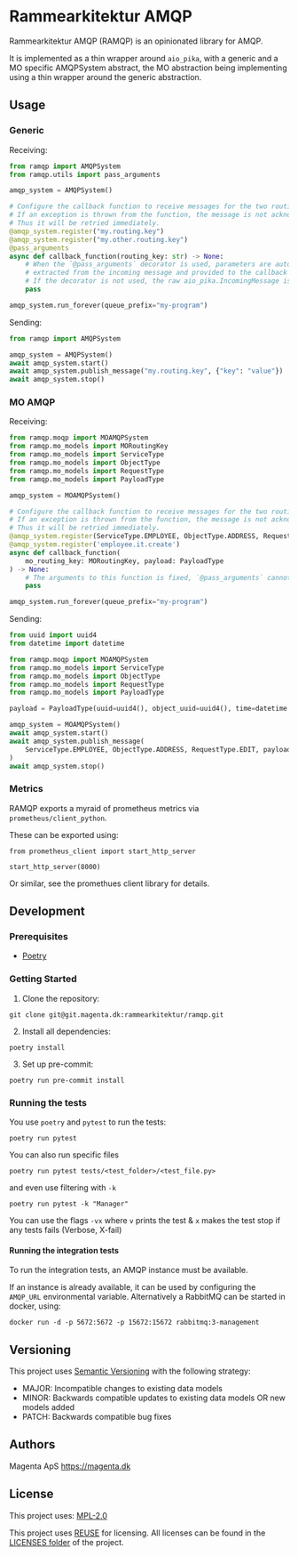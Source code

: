 <!--
SPDX-FileCopyrightText: 2021 Magenta ApS <https://magenta.dk>
SPDX-License-Identifier: MPL-2.0
-->

# Rammearkitektur AMQP

Rammearkitektur AMQP (RAMQP) is an opinionated library for AMQP.

It is implemented as a thin wrapper around `aio_pika`, with a generic and a MO
specific AMQPSystem abstract, the MO abstraction being implementing using a thin
wrapper around the generic abstraction.

## Usage

### Generic

Receiving:
```python
from ramqp import AMQPSystem
from ramqp.utils import pass_arguments

amqp_system = AMQPSystem()

# Configure the callback function to receive messages for the two routing keys.
# If an exception is thrown from the function, the message is not acknowledged.
# Thus it will be retried immediately.
@amqp_system.register("my.routing.key")
@amqp_system.register("my.other.routing.key")
@pass_arguments
async def callback_function(routing_key: str) -> None:
    # When the `@pass_arguments` decorator is used, parameters are automatically
    # extracted from the incoming message and provided to the callback function.
    # If the decorator is not used, the raw aio_pika.IncomingMessage is provided.
    pass

amqp_system.run_forever(queue_prefix="my-program")
```

Sending:
```python
from ramqp import AMQPSystem

amqp_system = AMQPSystem()
await amqp_system.start()
await amqp_system.publish_message("my.routing.key", {"key": "value"})
await amqp_system.stop()
```

### MO AMQP

Receiving:
```python
from ramqp.moqp import MOAMQPSystem
from ramqp.mo_models import MORoutingKey
from ramqp.mo_models import ServiceType
from ramqp.mo_models import ObjectType
from ramqp.mo_models import RequestType
from ramqp.mo_models import PayloadType

amqp_system = MOAMQPSystem()

# Configure the callback function to receive messages for the two routing keys.
# If an exception is thrown from the function, the message is not acknowledged.
# Thus it will be retried immediately.
@amqp_system.register(ServiceType.EMPLOYEE, ObjectType.ADDRESS, RequestType.EDIT)
@amqp_system.register('employee.it.create')
async def callback_function(
    mo_routing_key: MORoutingKey, payload: PayloadType
) -> None:
    # The arguments to this function is fixed, `@pass_arguments` cannot be used.
    pass

amqp_system.run_forever(queue_prefix="my-program")
```

Sending:
```python
from uuid import uuid4
from datetime import datetime

from ramqp.moqp import MOAMQPSystem
from ramqp.mo_models import ServiceType
from ramqp.mo_models import ObjectType
from ramqp.mo_models import RequestType
from ramqp.mo_models import PayloadType

payload = PayloadType(uuid=uuid4(), object_uuid=uuid4(), time=datetime.now())

amqp_system = MOAMQPSystem()
await amqp_system.start()
await amqp_system.publish_message(
    ServiceType.EMPLOYEE, ObjectType.ADDRESS, RequestType.EDIT, payload
)
await amqp_system.stop()
```

### Metrics
RAMQP exports a myraid of prometheus metrics via `prometheus/client_python`.

These can be exported using:
```
from prometheus_client import start_http_server

start_http_server(8000)
```
Or similar, see the promethues client library for details.

## Development

### Prerequisites

- [Poetry](https://github.com/python-poetry/poetry)

### Getting Started

1. Clone the repository:
```
git clone git@git.magenta.dk:rammearkitektur/ramqp.git
```

2. Install all dependencies:
```
poetry install
```

3. Set up pre-commit:
```
poetry run pre-commit install
```

### Running the tests

You use `poetry` and `pytest` to run the tests:

`poetry run pytest`

You can also run specific files

`poetry run pytest tests/<test_folder>/<test_file.py>`

and even use filtering with `-k`

`poetry run pytest -k "Manager"`

You can use the flags `-vx` where `v` prints the test & `x` makes the test stop if any tests fails (Verbose, X-fail)

#### Running the integration tests

To run the integration tests, an AMQP instance must be available.

If an instance is already available, it can be used by configuring the `AMQP_URL`
environmental variable. Alternatively a RabbitMQ can be started in docker, using:
```
docker run -d -p 5672:5672 -p 15672:15672 rabbitmq:3-management
```

## Versioning

This project uses [Semantic Versioning](https://semver.org/) with the following strategy:
- MAJOR: Incompatible changes to existing data models
- MINOR: Backwards compatible updates to existing data models OR new models added
- PATCH: Backwards compatible bug fixes

## Authors

Magenta ApS <https://magenta.dk>

## License

This project uses: [MPL-2.0](MPL-2.0.txt)

This project uses [REUSE](https://reuse.software) for licensing.
All licenses can be found in the [LICENSES folder](LICENSES/) of the project.
